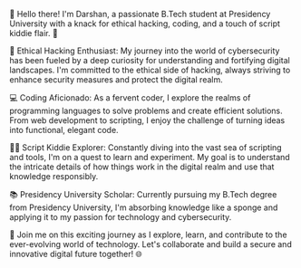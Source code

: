 👋 Hello there! I'm Darshan, a passionate B.Tech student at Presidency University with a knack for ethical hacking, coding, and a touch of script kiddie flair. 🚀

🔐 Ethical Hacking Enthusiast: My journey into the world of cybersecurity has been fueled by a deep curiosity for understanding and fortifying digital landscapes. I'm committed to the ethical side of hacking, always striving to enhance security measures and protect the digital realm.

💻 Coding Aficionado: As a fervent coder, I explore the realms of programming languages to solve problems and create efficient solutions. From web development to scripting, I enjoy the challenge of turning ideas into functional, elegant code.

🕵️‍♂️ Script Kiddie Explorer: Constantly diving into the vast sea of scripting and tools, I'm on a quest to learn and experiment. My goal is to understand the intricate details of how things work in the digital realm and use that knowledge responsibly.

📚 Presidency University Scholar: Currently pursuing my B.Tech degree from Presidency University, I'm absorbing knowledge like a sponge and applying it to my passion for technology and cybersecurity.

🚀 Join me on this exciting journey as I explore, learn, and contribute to the ever-evolving world of technology. Let's collaborate and build a secure and innovative digital future together! 🌐

<!---
darshanpo2005/darshanpo2005 is a ✨ special ✨ repository because its `README.md` (this file) appears on your GitHub profile.
You can click the Preview link to take a look at your changes.
--->
